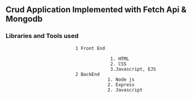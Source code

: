 ## Crud Application Implemented with Fetch Api & Mongodb

### Libraries and Tools used  

                              1 Front End

                                           1. HTML
                                           2. CSS
                                           3.Javascript, EJS
                              2 BackEnd
                                          1. Node js
                                          2. Express
                                          2. Javascript
                                          
                                      
